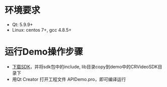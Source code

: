 # 环境要求

- Qt: 5.9.9+
- Linux: centos 7+, gcc 4.8.5+

# 运行Demo操作步骤

* [下载SDK](https://www.cloudroom.com/api/getDownloadUrlApi?Client=linux_sdk)，并将sdk包中的include, lib目录copy到demo中的CRVideoSDK目录下
* 用Qt Creator 打开工程文件 APIDemo.pro，即可编译运行